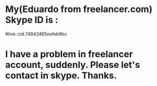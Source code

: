 # My(Eduardo from freelancer.com) Skype ID is : 
#live:.cid.74842465eafeb8bc

# I have a problem in freelancer account, suddenly. Please let's contact in skype. Thanks. 
